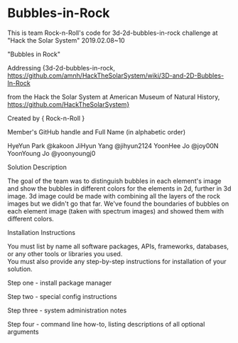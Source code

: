 # Bubbles-in-Rock
This is team Rock-n-Roll's code for 3d-2d-bubbles-in-rock challenge at "Hack the Solar System" 2019.02.08~10

"Bubbles in Rock"

Addressing {3d-2d-bubbles-in-rock, https://github.com/amnh/HackTheSolarSystem/wiki/3D-and-2D-Bubbles-In-Rock

from the Hack the Solar System at American Museum of Natural History, https://github.com/HackTheSolarSystem} 


Created by { Rock-n-Roll }  


Member's GitHub handle and Full Name (in alphabetic order) 

  HyeYun Park @kakoon JiHyun Yang @jihyun2124 YoonHee Jo @joy00N YoonYoung Jo @yoonyoungj0 
  

Solution Description 

  The goal of the team was to distinguish bubbles in each element's image and show the bubbles in different colors for the elements in 2d, further in 3d image. 3d image could be made with combining all the layers of the rock images but we didn't go that far. We've found the boundaries of bubbles on each element image (taken with spectrum images) and showed them with different colors.  



Installation Instructions 

You must list by name all software packages, APIs, frameworks, databases, or any other tools or libraries you used.  
You must also provide any step-by-step instructions for installation of your solution.  

Step one - install package manager 

Step two - special config instructions 

Step three - system administration notes 

Step four - command line how-to, listing descriptions of all optional arguments
